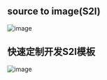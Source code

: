 ## source to image(S2I)
![image](https://user-images.githubusercontent.com/63449830/147631191-6973f19c-dc8b-439c-a1bb-c41c92a31cb0.png)
## 快速定制开发S2I模板
![image](https://user-images.githubusercontent.com/63449830/147631287-0ec66d97-6bc7-40b2-b77d-39679a8483a6.png)
